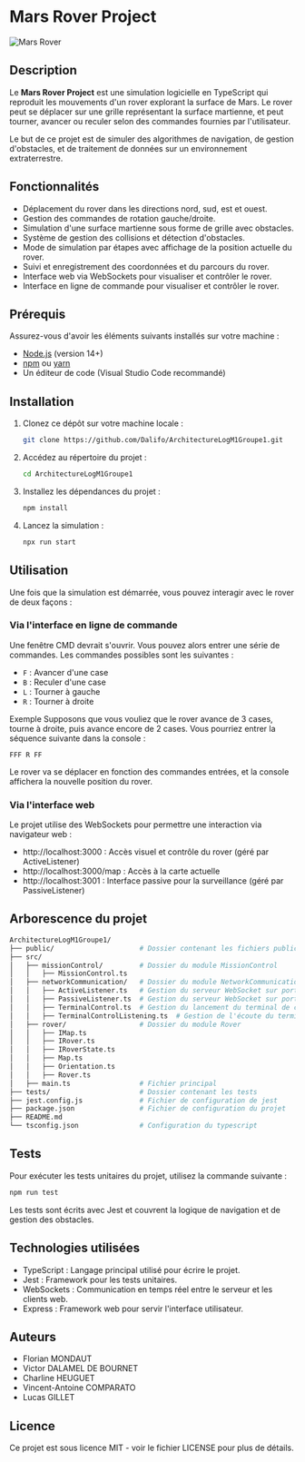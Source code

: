 # Mars Rover Project

![Mars Rover](https://lejournal.cnrs.fr/sites/default/files/styles/visuel_principal/public/assets/images/perseverance_mars_vp.jpg)

## Description

Le **Mars Rover Project** est une simulation logicielle en TypeScript qui reproduit les mouvements d'un rover explorant la surface de Mars. Le rover peut se déplacer sur une grille représentant la surface martienne, et peut tourner, avancer ou reculer selon des commandes fournies par l'utilisateur. 

Le but de ce projet est de simuler des algorithmes de navigation, de gestion d'obstacles, et de traitement de données sur un environnement extraterrestre.

## Fonctionnalités

- Déplacement du rover dans les directions nord, sud, est et ouest.
- Gestion des commandes de rotation gauche/droite.
- Simulation d'une surface martienne sous forme de grille avec obstacles.
- Système de gestion des collisions et détection d'obstacles.
- Mode de simulation par étapes avec affichage de la position actuelle du rover.
- Suivi et enregistrement des coordonnées et du parcours du rover.
- Interface web via WebSockets pour visualiser et contrôler le rover.
- Interface en ligne de commande pour visualiser et contrôler le rover.

## Prérequis

Assurez-vous d'avoir les éléments suivants installés sur votre machine :

- [Node.js](https://nodejs.org/) (version 14+)
- [npm](https://www.npmjs.com/) ou [yarn](https://yarnpkg.com/)
- Un éditeur de code (Visual Studio Code recommandé)

## Installation

1. Clonez ce dépôt sur votre machine locale :

   ```bash
   git clone https://github.com/Dalifo/ArchitectureLogM1Groupe1.git
   ```
   
2. Accédez au répertoire du projet :
    ```bash
    cd ArchitectureLogM1Groupe1
    ```

3. Installez les dépendances du projet :

    ```bash
    npm install
    ```

4. Lancez la simulation :
    ```bash
   npx run start
    ```

## Utilisation
Une fois que la simulation est démarrée, vous pouvez interagir avec le rover de deux façons :

### Via l'interface en ligne de commande
Une fenêtre CMD devrait s'ouvrir. Vous pouvez alors entrer une série de commandes. Les commandes possibles sont les suivantes :

- ```F``` : Avancer d'une case
- ```B``` : Reculer d'une case
- ```L``` : Tourner à gauche
- ```R``` : Tourner à droite

Exemple
Supposons que vous vouliez que le rover avance de 3 cases, tourne à droite, puis avance encore de 2 cases. Vous pourriez entrer la séquence suivante dans la console :

```nginx
FFF R FF
```

Le rover va se déplacer en fonction des commandes entrées, et la console affichera la nouvelle position du rover.

### Via l'interface web
Le projet utilise des WebSockets pour permettre une interaction via navigateur web :

- http://localhost:3000 : Accès visuel et contrôle du rover (géré par ActiveListener)
- http://localhost:3000/map : Accès à la carte actuelle
- http://localhost:3001 : Interface passive pour la surveillance (géré par PassiveListener)

## Arborescence du projet
```bash
ArchitectureLogM1Groupe1/
├── public/                     # Dossier contenant les fichiers publics
├── src/
│   ├── missionControl/         # Dossier du module MissionControl
│   │   ├── MissionControl.ts
│   ├── networkCommunication/   # Dossier du module NetworkCommunication
│   │   ├── ActiveListener.ts   # Gestion du serveur WebSocket sur port 3000
│   │   ├── PassiveListener.ts  # Gestion du serveur WebSocket sur port 3001
│   │   ├── TerminalControl.ts  # Gestion du lancement du terminal de contrôle
│   │   ├── TerminalControlListening.ts  # Gestion de l'écoute du terminal de contrôle à l'aide des websockets
│   ├── rover/                  # Dossier du module Rover
│   │   ├── IMap.ts
│   │   ├── IRover.ts
│   │   ├── IRoverState.ts
│   │   ├── Map.ts
│   │   ├── Orientation.ts
│   │   ├── Rover.ts
│   ├── main.ts                 # Fichier principal
├── tests/                      # Dossier contenant les tests
├── jest.config.js              # Fichier de configuration de jest
├── package.json                # Fichier de configuration du projet
├── README.md              
└── tsconfig.json               # Configuration du typescript
```

## Tests
Pour exécuter les tests unitaires du projet, utilisez la commande suivante :

```bash
npm run test
```
Les tests sont écrits avec Jest et couvrent la logique de navigation et de gestion des obstacles.

## Technologies utilisées
- TypeScript : Langage principal utilisé pour écrire le projet.
- Jest : Framework pour les tests unitaires.
- WebSockets : Communication en temps réel entre le serveur et les clients web.
- Express : Framework web pour servir l'interface utilisateur.

## Auteurs
- Florian MONDAUT
- Victor DALAMEL DE BOURNET
- Charline HEUGUET
- Vincent-Antoine COMPARATO
- Lucas GILLET

## Licence
Ce projet est sous licence MIT - voir le fichier LICENSE pour plus de détails.